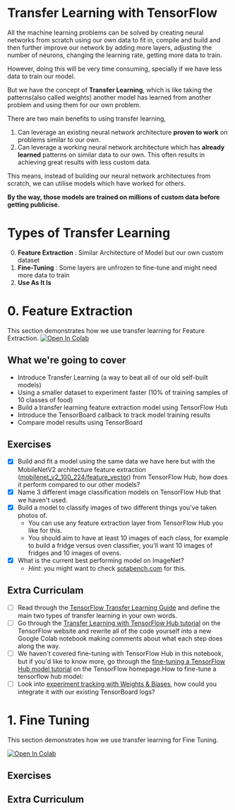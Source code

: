 # Transfer Learning with TensorFlow

All the machine learning problems can be solved by creating neural networks from scratch using our own data to fit in, compile and build and then further improve our network by adding more layers, adjusting the number of neurons, changing the learning rate, getting more data to train.

However, doing this will be very time consuming, specially if we have less data to train our model.

But we have the concept of **Transfer Learning**, which is like taking the patterns(also called weights) another model has learned from another problem and using them for our own problem.

There are two main benefits to using transfer learning,
1. Can leverage an existing neural network architecture **proven to work** on problems similar to our own.
2. Can leverage a working neural network architecture which has **already learned** patterns on similar data to our own. This often results in achieving great results with less custom data.

This means, instead of building our neural network architectures from scratch, we can utilise models which have worked for others.

**By the way, those models are trained on millions of custom data before getting publicise.**

# Types of Transfer Learning

0. **Feature Extraction** : Similar Architecture of Model but our own custom dataset
1. **Fine-Tuning** : Some layers are unfrozen to fine-tune and might need more data to train
2. **Use As It Is**

# 0. Feature Extraction

This section demonstrates how we use transfer learning for Feature Extraction.
[![Open In Colab](https://colab.research.google.com/assets/colab-badge.svg)](https://colab.research.google.com/github/SaketMunda/transfer-learning-with-tensorflow/blob/master/transfer_learning_with_tensorflow_feature_extraction.ipynb)

## What we're going to cover

- Introduce Transfer Learning (a way to beat all of our old self-built models)
- Using a smaller dataset to experiment faster (10% of training samples of 10 classes of food)
- Build a transfer learning feature extraction model using TensorFlow Hub
- Introduce the TensorBoard callback to track model training results
- Compare model results using TensorBoard

## Exercises

- [x] Build and fit a model using the same data we have here but with the MobileNetV2 architecture feature extraction ([mobilenet_v2_100_224/feature_vector](https://tfhub.dev/google/imagenet/mobilenet_v2_100_224/feature_vector/4)) from TensorFlow Hub, how does it perform compared to our other models?
- [x] Name 3 different image classification models on TensorFlow Hub that we haven't used.
- [x] Build a model to classify images of two different things you've taken photos of.
    - You can use any feature extraction layer from TensorFlow Hub you like for this.
    - You should aim to have at least 10 images of each class, for example to build a fridge versus oven classifier, you'll want 10 images of fridges and 10 images of ovens.
- [x] What is the current best performing model on ImageNet?
  - *Hint*: you might want to check [sotabench.com](https://www.sotabench.com/) for this.
  
## Extra Curriculam

- [ ] Read through the [TensorFlow Transfer Learning Guide](https://www.tensorflow.org/tutorials/images/transfer_learning) and define the main two types of transfer learning in your own words.
- [ ] Go through the [Transfer Learning with TensorFlow Hub tutorial](https://www.tensorflow.org/tutorials/images/transfer_learning_with_hub) on the TensorFlow website and rewrite all of the code yourself into a new Google Colab notebook making comments about what each step does along the way.
- [ ] We haven't covered fine-tuning with TensorFlow Hub in this notebook, but if you'd like to know more, go through the [fine-tuning a TensorFlow Hub model tutorial](https://www.tensorflow.org/hub/tf2_saved_model#fine-tuning) on the TensorFlow homepage.How to fine-tune a tensorflow hub model:
- [ ] Look into [experiment tracking with Weights & Biases](https://www.wandb.com/experiment-tracking), how could you integrate it with our existing TensorBoard logs?

# 1. Fine Tuning

This section demonstrates how we use transfer learning for Fine Tuning.

[![Open In Colab](https://colab.research.google.com/assets/colab-badge.svg)](https://colab.research.google.com/github/SaketMunda/transfer-learning-with-tensorflow/blob/master/fine_tuning_transfer_learning_with_tensorflow.ipynb)

## Exercises


## Extra Curriculum


